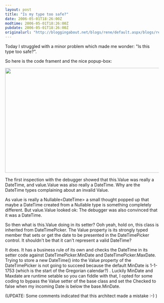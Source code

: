 ```yaml
---
layout: post
title: "Is my type too safe?"
date: 2006-05-01T18:26:00Z
modtime: 2006-05-01T18:26:00Z
pubdate: 2006-05-01T18:26:00Z
originalurl: "http://bloggingabout.net/blogs/rene/default.aspx/blogs/rene/archive/2006/05/01/12107.aspx"
---
```



<p>Today I struggled with a minor problem which made me wonder: "Is this type too safe?".</p><p>So here is the code frament and the nice popup-box:</p><p><img src="/UserFiles/Rene Schrieken/Image/bug2.gif" alt="" height="342" width="813" /></p><p>The first inspection with the debugger showed that this.Value was really a DateTime, and value.Value was also really a DateTime. Why are the DateTime types complaining about an invalid Value.</p><p>As value is really a Nullable&lt;DateTime&gt; a small thought popped up that maybe a DateTime created from a Nullable type is something completely different. But value.Value looked ok: The debugger was also convinced that it was a DateTime.</p><p>So then what is this.Value doing in its setter? Ooh yeah, hold on, this class is inherited from DateTimePicker. The Value property is its strongly typed member that sets or get the date to be presented in the DateTimePicker control. It shouldn't be that it can't represent a valid DateTime?</p><p>It does. It has a business rule of its own and checks the DateTime in its setter code against DateTimePicker.MinDate and DateTimePicker.MaxDate. Trying to store a new DateTime() into the Value property of the DateTimePicker is not going to succeed because the default MinDate is 1-1-1753 (which is the start of the Gregorian calendar?) . Luckily MinDate and Maxdate are runtime setable so you can fiddle with that, I opted for some coding to bypass the Value setter of the base class and set the Checked to false when my incoming Date is below the base.MinDate.</p><p>(UPDATE: Some comments indicated that this architect made a mistake :-) )</p>
